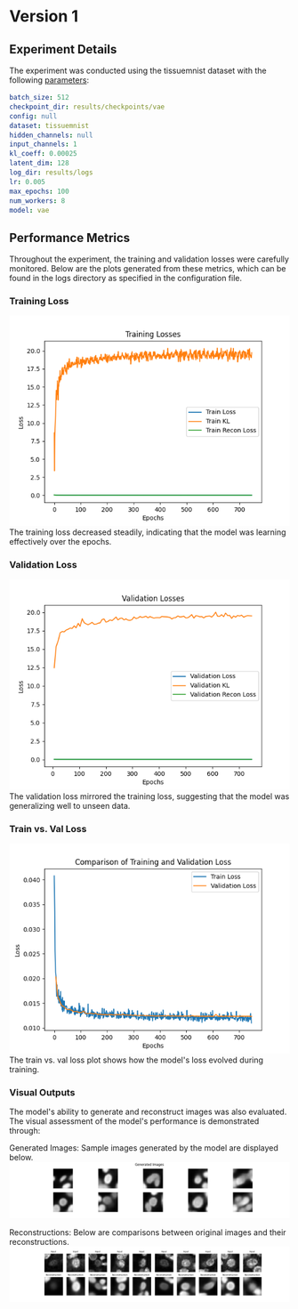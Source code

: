 
# Version 1

## Experiment Details

The experiment was conducted using the tissuemnist dataset with the following [parameters](hparams.yaml):

```yaml
batch_size: 512
checkpoint_dir: results/checkpoints/vae
config: null
dataset: tissuemnist
hidden_channels: null
input_channels: 1
kl_coeff: 0.00025
latent_dim: 128
log_dir: results/logs
lr: 0.005
max_epochs: 100
num_workers: 8
model: vae
```

## Performance Metrics

Throughout the experiment, the training and validation losses were carefully monitored. Below are the plots generated from these metrics, which can be found in the logs directory as specified in the configuration file.

### Training Loss

![Training Loss Plot](train_losses.png)  
The training loss decreased steadily, indicating that the model was learning effectively over the epochs.

### Validation Loss

![Validation Loss Plot](val_losses.png)  
The validation loss mirrored the training loss, suggesting that the model was generalizing well to unseen data.

### Train vs. Val Loss

![Train vs. Val Loss Plot](loss_comparison.png)  
The train vs. val loss plot shows how the model's loss evolved during training.

### Visual Outputs

The model's ability to generate and reconstruct images was also evaluated. The visual assessment of the model's performance is demonstrated through:

Generated Images: Sample images generated by the model are displayed below.
![Generated Images](generated_images.png)

Reconstructions: Below are comparisons between original images and their reconstructions.
![Reconstructions](reconstructions.png)
